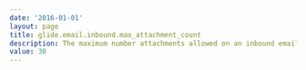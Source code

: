 ```yaml
---
date: '2016-01-01'
layout: page
title: glide.email.inbound.max_attachment_count
description: The maximum number attachments allowed on an inbound email. Attachments beyond this limit are ignored.
value: 30 
---
```

